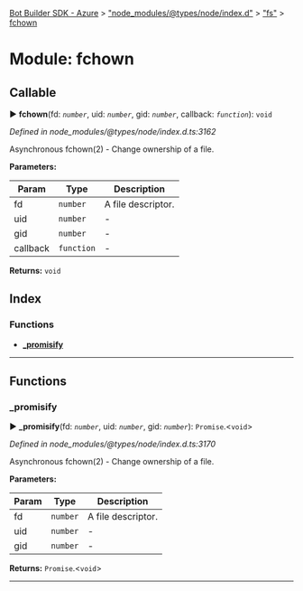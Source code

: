 [Bot Builder SDK - Azure](../README.md) > ["node_modules/@types/node/index.d"](../modules/_node_modules__types_node_index_d_.md) > ["fs"](../modules/_node_modules__types_node_index_d_._fs_.md) > [fchown](../modules/_node_modules__types_node_index_d_._fs_.fchown.md)



# Module: fchown

## Callable
► **fchown**(fd: *`number`*, uid: *`number`*, gid: *`number`*, callback: *`function`*): `void`



*Defined in node_modules/@types/node/index.d.ts:3162*



Asynchronous fchown(2) - Change ownership of a file.


**Parameters:**

| Param | Type | Description |
| ------ | ------ | ------ |
| fd | `number`   |  A file descriptor. |
| uid | `number`   |  - |
| gid | `number`   |  - |
| callback | `function`   |  - |





**Returns:** `void`




## Index

### Functions

* [___promisify__](_node_modules__types_node_index_d_._fs_.fchown.md#___promisify__)



---
## Functions
<a id="___promisify__"></a>

###  ___promisify__

► **___promisify__**(fd: *`number`*, uid: *`number`*, gid: *`number`*): `Promise`.<`void`>



*Defined in node_modules/@types/node/index.d.ts:3170*



Asynchronous fchown(2) - Change ownership of a file.


**Parameters:**

| Param | Type | Description |
| ------ | ------ | ------ |
| fd | `number`   |  A file descriptor. |
| uid | `number`   |  - |
| gid | `number`   |  - |





**Returns:** `Promise`.<`void`>





___


